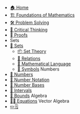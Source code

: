 - [🏠 Home](README.md)
- [🏗 Foundations of Mathematics](Foundations_Mathematics.md)
- [🛠️ Problem Solving](ProblemSolving.md)
- [💭 Critical Thinking](CriticalThinking.md)
- [🫆 Proofs](Proofs.md)
- Sets
- [🎁 Sets](Sets/Sets.md)
  - [📦 Set Theory](Sets/SetTheory.md)
  - [📮 Relations](Sets/Relations.md)
  - [💬 Mathematical Language](Sets/MathLang.md)
  - [🔣 Symbols](Sets/Symbols.md)
Numbers
- [🍏 Numbers](Numbers/Numbers.md)
- [🍎 Number Notation](Numbers/Notation.md)
- [🍐 Number Bases](Numbers/Bases.md)
- [🍊 Intervals](Numbers/Intervals.md)
- [🍋 Bounds](Numbers/Bounds.md)
Algebra
- [🥚🐣 Equations](Algebra/Equations.md)
Vector Algebra
- [✏️🗒️](Exercise/Vector_Spaces.md)

